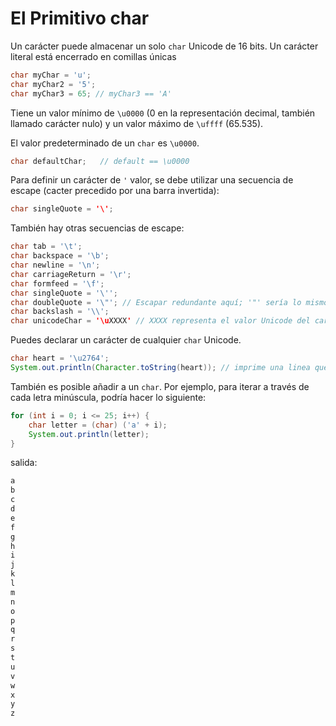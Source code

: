 # El Primitivo char
Un carácter puede almacenar un solo `char` Unicode de 16 bits.
Un carácter literal está encerrado en comillas únicas
```java
char myChar = 'u';
char myChar2 = '5';
char myChar3 = 65; // myChar3 == 'A'
```
Tiene un valor mínimo de `\u0000` (0 en la representación decimal, también llamado carácter nulo) 
y un valor máximo de `\uffff` (65.535).

El valor predeterminado de un `char` es `\u0000`.
```java
char defaultChar;   // default == \u0000
```
Para definir un carácter de `'` valor, se debe utilizar una secuencia de escape (cacter precedido por una barra invertida):
```java
char singleQuote = '\';
```
También hay otras secuencias de escape:
```java
char tab = '\t';
char backspace = '\b';
char newline = '\n';
char carriageReturn = '\r';
char formfeed = '\f';
char singleQuote = '\'';
char doubleQuote = '\"'; // Escapar redundante aquí; '"' sería lo mismo; sin embargo, todavía está permitido
char backslash = '\\';
char unicodeChar = '\uXXXX' // XXXX representa el valor Unicode del carácter que desea mostrar
```
Puedes declarar un carácter de cualquier `char` Unicode.
```java
char heart = '\u2764';
System.out.println(Character.toString(heart)); // imprime una linea que contiene --> "❤".
```
También es posible añadir a un `char`. 
Por ejemplo, para iterar a través de cada letra minúscula, podría hacer lo siguiente:
```java
for (int i = 0; i <= 25; i++) {
    char letter = (char) ('a' + i);
    System.out.println(letter);
}
```
salida:
```java
a
b
c
d
e
f
g
h
i
j
k
l
m
n
o
p
q
r
s
t
u
v
w
x
y
z
```